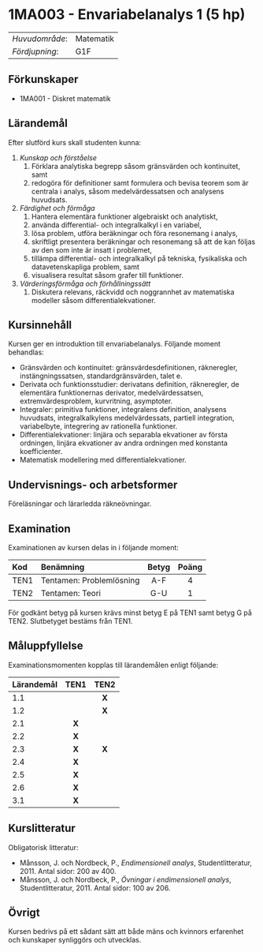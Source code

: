 # 1MA003 - Envariabelanalys 1 (5 hp)

|     |     |
| --- | --- | 
| *Huvudområde*: | Matematik | 
| *Fördjupning*: | G1F | 

## Förkunskaper

- 1MA001 - Diskret matematik

## Lärandemål

Efter slutförd kurs skall studenten kunna:

1. *Kunskap och förståelse*
    1. Förklara analytiska begrepp såsom gränsvärden och kontinuitet, samt
    2. redogöra för definitioner samt formulera och bevisa teorem som är centrala i analys, såsom medelvärdessatsen och analysens huvudsats.
2. *Färdighet och förmåga*
    1. Hantera elementära funktioner algebraiskt och analytiskt,
    2. använda differential- och integralkalkyl i en variabel,
    3. lösa problem, utföra beräkningar och föra resonemang i analys,
    4. skriftligt presentera beräkningar och resonemang så att de kan följas av den som inte är insatt i problemet,
    5. tillämpa differential- och integralkalkyl på tekniska, fysikaliska och datavetenskapliga problem, samt
    6. visualisera resultat såsom grafer till funktioner.
3. *Värderingsförmåga och förhållningssätt*
    1. Diskutera relevans, räckvidd och noggrannhet av matematiska modeller såsom differentialekvationer.

## Kursinnehåll

Kursen ger en introduktion till envariabelanalys. Följande moment behandlas:

- Gränsvärden och kontinuitet: gränsvärdesdefinitionen, räkneregler, instängningssatsen, standardgränsvärden, talet e.
- Derivata och funktionsstudier: derivatans definition, räkneregler, de elementära funktionernas derivator, medelvärdessatsen, extremvärdesproblem, kurvritning, asymptoter.
- Integraler: primitiva funktioner, integralens definition, analysens huvudsats, integralkalkylens medelvärdessats, partiell integration, variabelbyte, integrering av rationella funktioner.
- Differentialekvationer: linjära och separabla ekvationer av första ordningen, linjära ekvationer av andra ordningen med konstanta koefficienter.
- Matematisk modellering med differentialekvationer.

## Undervisnings- och arbetsformer

Föreläsningar och lärarledda räkneövningar. 

## Examination

Examinationen av kursen delas in i följande moment:

| Kod  | Benämning                 | Betyg | Poäng |  
| :--- | :------------------------ | :---: | :---: |  
| TEN1 | Tentamen: Problemlösning  | A-F   | 4     |  
| TEN2 | Tentamen: Teori           | G-U   | 1     |  

För godkänt betyg på kursen krävs minst betyg E på TEN1 samt betyg G på TEN2. Slutbetyget bestäms från TEN1.

## Måluppfyllelse

Examinationsmomenten kopplas till lärandemålen enligt följande:

| Lärandemål | TEN1  | TEN2  |  
| :--------- | :---: | :---: |  
| 1.1        |       | **X** |  
| 1.2        |       | **X** |  
| 2.1        | **X** |       |  
| 2.2        | **X** |       |  
| 2.3        | **X** | **X** |  
| 2.4        | **X** |       |  
| 2.5        | **X** |       |  
| 2.6        | **X** |       |  
| 3.1        | **X** |       |  


## Kurslitteratur

Obligatorisk litteratur: 

- Månsson, J. och Nordbeck, P., *Endimensionell analys*, Studentlitteratur, 2011. Antal sidor: 200 av 400. 
- Månsson, J. och Nordbeck, P., *Övningar i endimensionell analys*, Studentlitteratur, 2011. Antal sidor: 100 av 206. 

## Övrigt

Kursen bedrivs på ett sådant sätt att både mäns och kvinnors erfarenhet och kunskaper synliggörs och utvecklas.